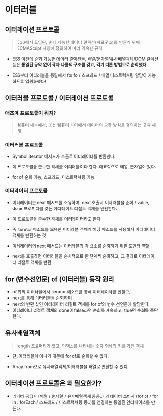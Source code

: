 # 이터러블

## 이터레이션 프로토콜

> ES6에서 도입된, 순회 가능한 데이터 컬렉션(자료구조)를 만들기 위해 ECMAScript 사양에 정의하여 미리 약속한 규칙

- ES6 이전에 순회 가능한 데이터 컬렉션들, 배열/문자열/유사배열객체/DOM 컬렉션 등은 **통일된 규약 없이 각자 나름의 구조를 갖고, 각기 다른 방법으로 순회했다** 

- ES6부터 이터러블을 통일해서 for fo / 스프레드 / 배열 디스트럭쳐링 할당이 가능하도록 일원화했다! 


## 이터러블 프로토콜 / 이터레이션 프로토콜

### 애초에 프로토콜이 뭐지?

> 컴퓨터 내부에서, 또는 컴퓨터 사이에서 데이터의 교환 방식을 정의하는 규칙 체계


### 이터러블 프로토콜

- Symbol.iterator 메서드가 호출로 이터레이터를 반환한다. 

- 이 프로토콜을 준수한 객체를 이터러블이라 한다. 대표적으로 배열, 문자열이 있다.

- for of 순회 가능, 스프레드, 디스트럭쳐링 가능

### 이터레이터 프로토콜

- 이터레이터는 next 메서드를 소유하며, next 호출시 이터러블을 순회 / value, done 프로퍼티를 갖는 이터레이트 리절트 객체를 반환한다. 

- 이 프로토콜을 준수한 객체를 이터레이터라고 한다

- 즉 iterator 메소드를 보유한 이터러블 객체가 해당 메소드를 사용해서 이터레이터 객체를 반환하는 것

- 이터레이터의 next 메서드는 이터러블의 각 요소를 순회하기 위한 포인터 역할

- next를 호출하면 이터러블을 순차적으로 한 단계씩 순회하고, 그 결과로 이터레이터 리절트 객체를 반환


## for (변수선언문) of (이터러블) 동작 원리

- of 뒤의 이터러블에서 iterator 메소드를 통해 이터레이터를 만들고, 
- next를 통해 이터러블을 순회하며 
- next의 반환 값인 이터레이터 리절트 객체를 for of의 변수 선언문에 할당한다. 
- 이터레이터 리절트 객체의 done이 false라면 순회를 계속하고, true면 순회를 중단한다.


## 유사배열객체

> length 프로퍼티가 있고, 인덱스를 나타내는 숫자 형식의 키를 가진 객체

- 단, 이터러블이 아니기 때문에 for of로 순회할 수 없다.

- Array.from으로 유사배열객체/이터러블을 배열로 변환할 수 있다. 


## 이터레이션 프로토콜은 왜 필요한가?

- 데이터 공급자 (배열 / 문자열 / 유사배열객체 등등..) 과 데이터 소비자 (for of / for in / forEach / 스프레드 / 디스트럭쳐링 등..)를 연결하는 통일된 인터페이스를 만든다.



